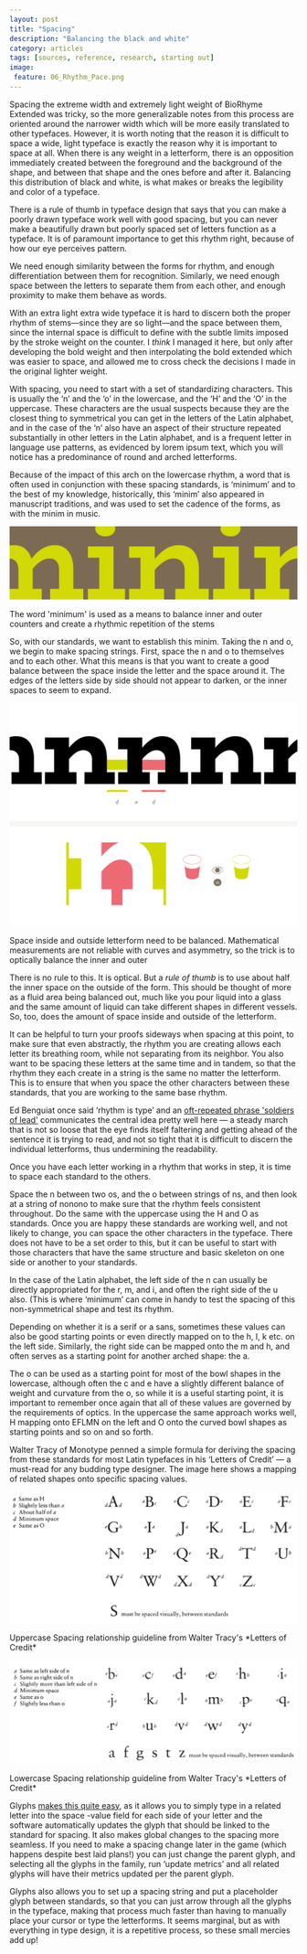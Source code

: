 ```yaml
---
layout: post
title: "Spacing"
description: "Balancing the black and white"
category: articles
tags: [sources, reference, research, starting out]
image: 
 feature: 06_Rhythm_Pace.png
---
```


Spacing the extreme width and extremely light weight of BioRhyme Extended was tricky, so the more generalizable notes from this process are oriented around the narrower width which will be more easily translated to other typefaces. However, it is worth noting that the reason it is difficult to space a wide, light typeface is exactly the reason why it is important to space at all. When there is any weight in a letterform, there is an opposition immediately created between the foreground and the background of the shape, and between that shape and the ones before and after it. Balancing this distribution of black and white, is what makes or breaks the legibility and color of a typeface. 

There is a rule of thumb in typeface design that says that you can make a poorly drawn typeface work well with good spacing, but you can never make a beautifully drawn but poorly spaced set of letters function as a typeface. It is of paramount importance to get this rhythm right, because of how our eye perceives pattern. 

We need enough similarity between the forms for rhythm, and enough differentiation between them for recognition. Similarly, we need enough space between the letters to separate them from each other, and enough proximity to make them behave as words. 

With an extra light extra wide typeface it is hard to discern both the proper rhythm of stems—since they are so light—and the space between them, since the internal space is difficult to define with the subtle limits imposed by the stroke weight on the counter. I *think* I managed it here, but only after developing the bold weight and then interpolating the bold extended which was easier to space, and allowed me to cross check the decisions I made in the original lighter weight.

With spacing, you need to start with a set of standardizing characters. This is usually the ‘n’ and the ‘o’ in the lowercase, and the ‘H’ and the ‘O’ in the uppercase. These characters are the usual suspects because they are the closest thing to symmetrical you can get in the letters of the Latin alphabet, and in the case of the ‘n’ also have an aspect of their structure repeated substantially in other letters in the Latin alphabet, and is a frequent letter in language use patterns, as evidenced by lorem ipsum text, which you will notice has a predominance of round and arched letterforms. 

Because of the impact of this arch on the lowercase rhythm, a word that is often used in conjunction with these spacing standards, is ‘minimum’ and to the best of my knowledge, historically, this ‘minim’ also appeared in manuscript traditions, and was used to set the cadence of the forms, as with the minim in music. 

![minim](../images/Black_White_02.png)
<figcaption>The word 'minimum' is used as a means to balance inner and outer counters and create a rhythmic repetition of the stems</figcaption>

So, with our standards, we want to establish this minim. Taking the n and o, we begin to make spacing strings. First, space the n and o to themselves and to each other. What this means is that you want to create a good balance between the space inside the letter and the space around it. The edges of the letters side by side should not appear to darken, or the inner spaces to seem to expand. 

![Spacing 'n', optical balance](../images/Spacing.png)
<figcaption>Space inside and outside letterform need to be balanced. Mathematical measurements are not reliable with curves and asymmetry, so the trick is to optically balance the inner and outer</figcaption>

There is no rule to this. It is optical. But a *rule of thumb* is to use about half the inner space on the outside of the form. This should be thought of more as a fluid area being balanced out, much like you pour liquid into a glass and the same amount of liquid can take different shapes in different vessels. So, too, does the amount of space inside and outside of the letterform. 

It can be helpful to turn your proofs sideways when spacing at this point, to make sure that even abstractly, the rhythm you are creating allows each letter its breathing room, while not separating from its neighbor. You also want to be spacing these letters at the same time and in tandem, so that the rhythm they each create in a string is the same no matter the letterform. This is to ensure that when you space the other characters between these standards, that you are working to the same base rhythm. 

Ed Benguiat once said ‘rhythm is type’ and an [oft-repeated phrase 'soldiers of lead'](http://typefoundry.blogspot.com/2007/05/with-twenty-five-soldiers-of-lead-he.html) communicates the central idea pretty well here — a steady march that is not so loose that the eye finds itself faltering and getting ahead of the sentence it is trying to read, and not so tight that it is difficult to discern the individual letterforms, thus undermining the readability. 

Once you have each letter working in a rhythm that works in step, it is time to space each standard to the others. 

Space the n between two os, and the o between strings of ns, and then look at a string of nonono to make sure that the rhythm feels consistent throughout. Do the same with the uppercase using the H and O as standards.
Once you are happy these standards are working well, and not likely to change, you can space the other characters in the typeface. There does not have to be a set order to this, but it can be useful to start with those characters that have the same structure and basic skeleton on one side or another to your standards. 

In the case of the Latin alphabet, the left side of the n can usually be directly appropriated for the r, m, and i, and often the right side of the u also. (This is where ‘minimum’ can come in handy to test the spacing of this non-symmetrical shape and test its rhythm. 

Depending on whether it is a serif or a sans, sometimes these values can also be good starting points or even directly mapped on to the h, l, k etc. on the left side. Similarly, the right side can be mapped onto the m and h, and often serves as a starting point for another arched shape: the a. 

The o can be used as a starting point for most of the bowl shapes in the lowercase, although often the c and e have a slightly different balance of weight and curvature from the o, so while it is a useful starting point, it is important to remember once again that all of these values are governed by the requirements of optics. In the uppercase the same approach works well, H mapping onto EFLMN on the left and O onto the curved bowl shapes as starting points and so on and so forth.
 
Walter Tracy of Monotype penned a simple formula for deriving the spacing from these standards for most Latin typefaces in his ‘Letters of Credit’ — a must-read for any budding type designer. The image here shows a mapping of related shapes onto specific spacing values. 

![Walter Tracy's Spacing Chart](../images/WT_Upper.png)
<figcaption>Uppercase Spacing relationship guideline from Walter Tracy's *Letters of Credit*</figcaption>

![Walter Tracy's Spacing Chart](../images/WT_Lower.png)
<figcaption>Lowercase Spacing relationship guideline from Walter Tracy's *Letters of Credit*</figcaption>

Glyphs [makes this quite easy](https://glyphsapp.com/tutorials/spacing), as it allows you to simply type in a related letter into the space -value field for each side of your letter and the software automatically updates the glyph that should be linked to the standard for spacing. It also makes global changes to the spacing more seamless. If you need to make a spacing change later in the game (which happens despite best laid plans!) you can just change the parent glyph, and selecting all the glyphs in the family, run ‘update metrics’ and all related glyphs will have their metrics updated per the parent glyph. 

Glyphs also allows you to set up a spacing string and put a placeholder glyph between standards, so that you can just arrow through all the glyphs in the typeface, making that process much faster than having to manually place your cursor or type the letterforms. It seems marginal, but as with everything in type design, it is a repetitive process, so these small mercies add up!
